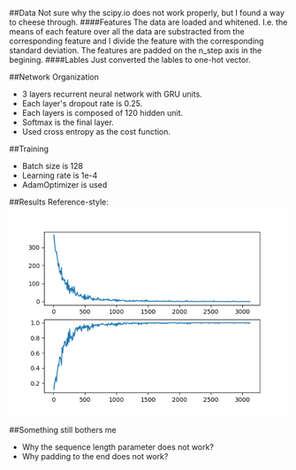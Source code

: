 ##Data
Not sure why the scipy.io does not work properly, but I found a way to cheese through.
####Features
The data are loaded and whitened. I.e. the means of each feature over all the data are substracted from the corresponding feature and I divide the feature with the corresponding standard deviation. The features are padded on the n_step axis in the begining.
####Lables
Just converted the lables to one-hot vector.

##Network Organization
- 3 layers recurrent neural network with GRU units.
- Each layer's dropout rate is 0.25.
- Each layers is composed of 120 hidden unit.
- Softmax is the final layer.
- Used cross entropy as the cost function.

##Training
- Batch size is 128
- Learning rate is 1e-4
- AdamOptimizer is used

##Results
Reference-style: 
![alt text][logo]

[logo]: ./figures/Figure1
##Something still bothers me
- Why the sequence length parameter does not work?
- Why padding to the end does not work?